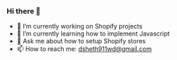 ### Hi there 👋

- 🔭 I’m currently working on Shopify projects
- 🌱 I’m currently learning how to implement Javascript
- 💬 Ask me about how to setup Shopify stores
- 📫 How to reach me: dsheth911wd@gmail.com


